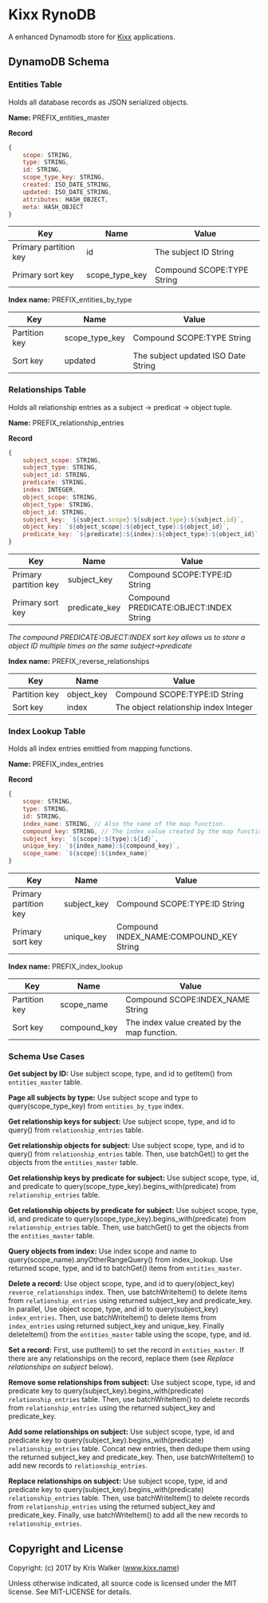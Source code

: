 Kixx RynoDB
===========
A enhanced Dynamodb store for [Kixx](https://github.com/kixxauth/kixx) applications.

## DynamoDB Schema

### Entities Table
Holds all database records as JSON serialized objects.

__Name:__ PREFIX_entities_master

__Record__

```js
{
    scope: STRING,
    type: STRING,
    id: STRING,
    scope_type_key: STRING,
    created: ISO_DATE_STRING,
    updated: ISO_DATE_STRING,
    attributes: HASH_OBJECT,
    meta: HASH_OBJECT
}
```

Key                   | Name           | Value
--------------------- | -------------- | -----
Primary partition key | id             | The subject ID String
Primary sort key      | scope_type_key | Compound SCOPE:TYPE String

__Index name:__ PREFIX_entities_by_type

Key           | Name           | Value
------------- | -------------- | -----
Partition key | scope_type_key | Compound SCOPE:TYPE String
Sort key      | updated        | The subject updated ISO Date String

### Relationships Table
Holds all relationship entries as a subject -> predicat -> object tuple.

__Name:__ PREFIX_relationship_entries

__Record__

```js
{
    subject_scope: STRING,
    subject_type: STRING,
    subject_id: STRING,
    predicate: STRING,
    index: INTEGER,
    object_scope: STRING,
    object_type: STRING,
    object_id: STRING,
    subject_key: `${subject.scope}:${subject.type}:${subject.id}`,
    object_key: `${object_scope}:${object_type}:${object_id}`,
    predicate_key: `${predicate}:${index}:${object_type}:${object_id}`
}
```

Key                   | Name          | Value
--------------------- | ------------- | -----
Primary partition key | subject_key   | Compound SCOPE:TYPE:ID String
Primary sort key      | predicate_key | Compound PREDICATE:OBJECT:INDEX String

*The compound PREDICATE:OBJECT:INDEX sort key allows us to store a object ID multiple times on the same subject->predicate*

__Index name:__ PREFIX_reverse_relationships

Key           | Name           | Value
------------- | -------------- | -----
Partition key | object_key     | Compound SCOPE:TYPE:ID String
Sort key      | index          | The object relationship index Integer

### Index Lookup Table
Holds all index entries emittied from mapping functions.

__Name:__ PREFIX_index_entries

__Record__

```js
{
    scope: STRING,
    type: STRING,
    id: STRING,
    index_name: STRING, // Also the name of the map function.
    compound_key: STRING, // The index value created by the map function.
    subject_key: `${scope}:${type}:${id}`,
    unique_key: `${index_name}:${compound_key}`,
    scope_name: `${scope}:${index_name}`
}
```

Key                   | Name        | Value
--------------------- | ----------- | -----
Primary partition key | subject_key | Compound SCOPE:TYPE:ID String
Primary sort key      | unique_key  | Compound INDEX_NAME:COMPOUND_KEY String

__Index name:__ PREFIX_index_lookup

Key           | Name         | Value
------------- | ------------ | -----
Partition key | scope_name   | Compound SCOPE:INDEX_NAME String
Sort key      | compound_key | The index value created by the map function.

### Schema Use Cases

__Get subject by ID:__ Use subject scope, type, and id to getItem() from `entities_master` table.

__Page all subjects by type:__ Use subject scope and type to query(scope_type_key) from `entities_by_type` index.

__Get relationship keys for subject:__ Use subject scope, type, and id to query() from `relationship_entries` table.

__Get relationship objects for subject:__ Use subject scope, type, and id to query() from `relationship_entries` table. Then, use batchGet() to get the objects from the `entities_master` table.

__Get relationship keys by predicate for subject:__ Use subject scope, type, id, and predicate to query(scope_type_key).begins_with(predicate) from `relationship_entries` table.

__Get relationship objects by predicate for subject:__ Use subject scope, type, id, and predicate to query(scope_type_key).begins_with(predicate) from `relationship_entries` table. Then, use batchGet() to get the objects from the `entities_master` table.

__Query objects from index:__ Use index scope and name to query(scope_name).anyOtherRangeQuery() from index_lookup. Use returned scope, type, and id to batchGet() items from `entities_master`.

__Delete a record:__ Use object scope, type, and id to query(object_key) `reverse_relationships` index. Then, use batchWriteItem() to delete items from `relationship_entries` using returned subject_key and predicate_key. In parallel, Use object scope, type, and id to query(subject_key) `index_entries`. Then, use batchWriteItem() to delete items from `index_entries` using returned subject_key and unique_key. Finally deleteItem() from the `entities_master` table using the scope, type, and id.

__Set a record:__ First, use putItem() to set the record in `entities_master`. If there are any relationships on the record, replace them (see *Replace relationships on subject* below).

__Remove some relationships from subject:__ Use subject scope, type, id and predicate key to query(subject_key).begins_with(predicate) `relationship_entries` table. Then, use batchWriteItem() to delete records from `relationship_entries` using the returned subject_key and predicate_key.

__Add some relationships on subject:__ Use subject scope, type, id and predicate key to query(subject_key).begins_with(predicate) `relationship_entries` table. Concat new entries, then dedupe them using the returned subject_key and predicate_key. Then, use batchWriteItem() to add new records to `relationship_entries`.

__Replace relationships on subject:__ Use subject scope, type, id and predicate key to query(subject_key).begins_with(predicate) `relationship_entries` table. Then, use batchWriteItem() to delete records from `relationship_entries` using the returned subject_key and predicate_key. Finally, use batchWriteItem() to add all the new records to `relationship_entries`.

Copyright and License
---------------------
Copyright: (c) 2017 by Kris Walker (www.kixx.name)

Unless otherwise indicated, all source code is licensed under the MIT license. See MIT-LICENSE for details.

